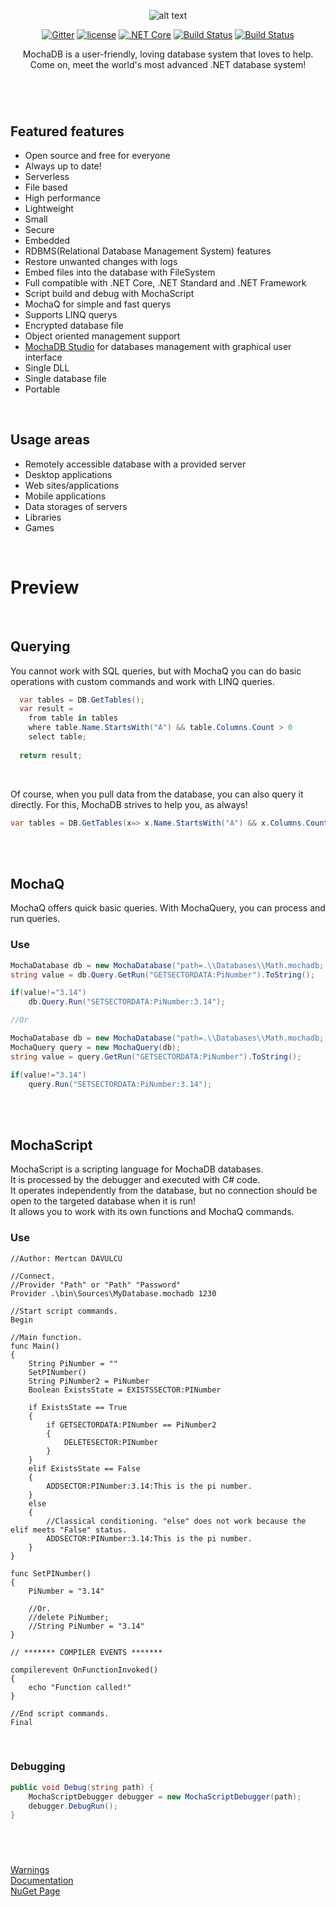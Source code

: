 <div align="center">
  
![alt text](https://github.com/mertcandav/MochaDB/blob/master/pdocs/resources/MochaDB_Texted.ico)

[![Gitter](https://badges.gitter.im/mertcandv/MochaDB.svg)](https://gitter.im/mertcandv/MochaDB?utm_source=badge&utm_medium=badge&utm_campaign=pr-badge)
[![license](https://camo.githubusercontent.com/890acbdcb87868b382af9a4b1fac507b9659d9bf/68747470733a2f2f696d672e736869656c64732e696f2f62616467652f6c6963656e73652d4d49542d626c75652e737667)](https://opensource.org/licenses/MIT)
[![.NET Core](https://github.com/mertcandav/MochaDB/workflows/.NET%20Core/badge.svg)](https://github.com/mertcandav/MochaDB/actions?query=workflow%3A%22.NET+Core%22)
[![Build Status](https://dev.azure.com/mertcandav/MochaDB/_apis/build/status/mertcandav.MochaDB?branchName=master)](https://dev.azure.com/mertcandav/MochaDB/_build/latest?definitionId=2&branchName=master)
[![Build Status](https://travis-ci.com/mertcandav/MochaDB.svg?branch=master)](https://travis-ci.com/mertcandav/MochaDB)

MochaDB is a user-friendly, loving database system that loves to help.<br>
Come on, meet the world's most advanced .NET database system!
</div>

#

<br>

## Featured features
- Open source and free for everyone
- Always up to date!
- Serverless
- File based
- High performance
- Lightweight
- Small
- Secure
- Embedded
- RDBMS(Relational Database Management System) features
- Restore unwanted changes with logs
- Embed files into the database with FileSystem
- Full compatible with .NET Core, .NET Standard and .NET Framework
- Script build and debug with MochaScript
- MochaQ for simple and fast querys
- Supports LINQ querys
- Encrypted database file
- Object oriented management support
- [MochaDB Studio](https://github.com/mertcandav/MochaDBStudio) for databases management with graphical user interface
- Single DLL
- Single database file
- Portable

<br>

## Usage areas
- Remotely accessible database with a provided server
- Desktop applications
- Web sites/applications
- Mobile applications
- Data storages of servers
- Libraries
- Games

<br>

# Preview

<br>

## Querying

You cannot work with SQL queries, but with MochaQ you can do basic operations with custom commands and work with LINQ queries.

```c#
  var tables = DB.GetTables();
  var result =
    from table in tables
    where table.Name.StartsWith("A") && table.Columns.Count > 0
    select table;
  
  return result;
```

<br>

Of course, when you pull data from the database, you can also query it directly. For this, MochaDB strives to help you, as always!

```c#
var tables = DB.GetTables(x=> x.Name.StartsWith("A") && x.Columns.Count > 0);
```

<br><br>

## MochaQ
MochaQ offers quick basic queries. With MochaQuery, you can process and run queries.

### Use

```c#
MochaDatabase db = new MochaDatabase("path=.\\Databases\\Math.mochadb; AutoConnect=True");
string value = db.Query.GetRun("GETSECTORDATA:PiNumber").ToString();

if(value!="3.14")
    db.Query.Run("SETSECTORDATA:PiNumber:3.14");

//Or

MochaDatabase db = new MochaDatabase("path=.\\Databases\\Math.mochadb; AutoConnect=True");
MochaQuery query = new MochaQuery(db);
string value = query.GetRun("GETSECTORDATA:PiNumber").ToString();

if(value!="3.14")
    query.Run("SETSECTORDATA:PiNumber:3.14");
```

<br><br>

## MochaScript

MochaScript is a scripting language for MochaDB databases.<br>
It is processed by the debugger and executed with C# code.<br>
It operates independently from the database, but no connection should be open to the targeted database when it is run!<br>
It allows you to work with its own functions and MochaQ commands.

### Use

```
//Author: Mertcan DAVULCU

//Connect.
//Provider "Path" or "Path" "Password"
Provider .\bin\Sources\MyDatabase.mochadb 1230

//Start script commands.
Begin

//Main function.
func Main()
{
    String PiNumber = ""
    SetPINumber()
    String PiNumber2 = PiNumber
    Boolean ExistsState = EXISTSSECTOR:PINumber

    if ExistsState == True
    {
        if GETSECTORDATA:PINumber == PiNumber2
        {
            DELETESECTOR:PINumber
        }
    }
    elif ExistsState == False
    {
        ADDSECTOR:PINumber:3.14:This is the pi number.
    }
    else
    {
        //Classical conditioning. "else" does not work because the elif meets "False" status.
        ADDSECTOR:PINumber:3.14:This is the pi number.
    }
}

func SetPINumber()
{
    PiNumber = "3.14"

    //Or.
    //delete PiNumber;
    //String PiNumber = "3.14"
}

// ******* COMPILER EVENTS *******

compilerevent OnFunctionInvoked()
{
    echo "Function called!"
}

//End script commands.
Final
```

<br>

### Debugging

```c#
public void Debug(string path) {
    MochaScriptDebugger debugger = new MochaScriptDebugger(path);
    debugger.DebugRun();
}
```
<br>

#

[Warnings](https://github.com/mertcandav/MochaDB/wiki/Warnings)<br>
[Documentation](https://github.com/mertcandav/MochaDB/wiki)<br>
[NuGet Page](https://www.nuget.org/packages/MochaDB/)

